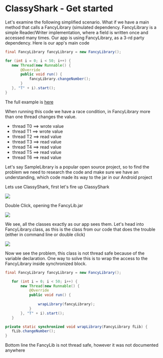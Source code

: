 # ClassyShark - Get started

Let's examine the following simplified scenario. What if we have a main method that calls a FancyLibrary (simulated dependency. FancyLibrary is a simple Reader/Writer implementation, where a field is written once and accessed many times. Our app is using FancyLibrary, as a 3-rd party dependency. Here is our app's main code

``` java
final FancyLibrary fancyLibrary = new FancyLibrary();

for (int i = 0; i < 50; i++) {
   new Thread(new Runnable() {
       @Override
       public void run() {
           fancyLibrary.changeNumber();
       }
   }, "T" + i).start();
}
```

The full example is [here](https://github.com/googlesamples/android-classyshark/tree/master/Scenarios)

When running this code we have a race condition, in FancyLibrary more than one thread changes the value.

* thread T0 ==> wrote value
* thread T1 ==> wrote value
* thread T2 ==> read value
* thread T3 ==> read value
* thread T4 ==> read value
* thread T5 ==> read value
* thread T6 ==> read value

Let's say SampleLibrary is a popular open source project, so to find the problem we need to research the code and make sure we have an understanding, which code made its way to the jar in our Android project

Lets use ClassyShark, first let's fire up ClassyShark

![](https://github.com/googlesamples/android-classyshark/blob/master/Resources/Get%20Started%20Open%20File.png)


Double Click, opening the FancyLib.jar

![](https://github.com/googlesamples/android-classyshark/blob/master/Resources/Get%20Started%20Lib%20View.png)

We see, all the classes exactly as our app sees them. Let's head into FancyLibrary.class, as this is the class from our code that does the trouble (either in command line or double click)

![](https://github.com/googlesamples/android-classyshark/blob/master/Resources/Get%20Started%20Class%20View.png)

Now we see the problem, this class is not thread safe because of the variable declaration. One way to solve this is to wrap the access to the FancyLibrary inside synchronized block.

``` java
final FancyLibrary fancyLibrary = new FancyLibrary();

   for (int i = 0; i < 50; i++) {
       new Thread(new Runnable() {
           @Override
           public void run() {
          
               wrapLibrary(fancyLibrary);
           }
       }, "T" + i).start();
   }

private static synchronized void wrapLibrary(FancyLibrary fLib) {
   fLib.changeNumber();
}
```
Bottom line the FancyLib is not thread safe, however it was not documented anywhere
